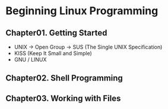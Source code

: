# Beginning Linux Programming

## Chapter01. Getting Started
* UNIX -> Open Group -> SUS (The Single UNIX Specification)
* KISS (Keep It Small and Simple)
* GNU / LINUX

## Chapter02. Shell Programming

## Chapter03. Working with Files

